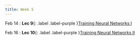 ```yaml
---
title: Week 5
---
```


Feb 14
: **Lec 9**{: .label .label-purple }[Training Neural Networks I](#)
  <!-- : [Solution](#) -->

Feb 16
: **Lec 10**{: .label .label-purple }[Training Neural Networks II](#)

<!-- Feb 3
: **Dis 5**{: .label .label-blue }[Training CNNs in PyTorch](#)
 -->